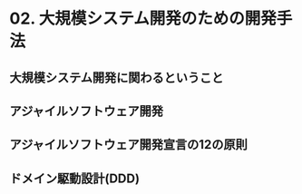 # 02. 大規模システム開発のための開発手法

## 大規模システム開発に関わるということ

## アジャイルソフトウェア開発

## アジャイルソフトウェア開発宣言の12の原則

## ドメイン駆動設計(DDD)